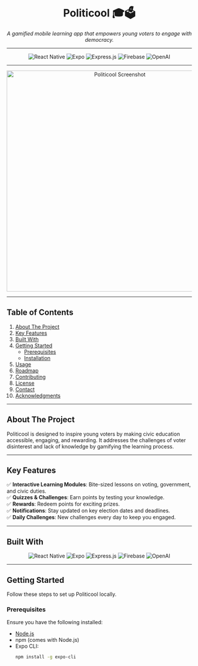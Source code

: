 <div align="center">
  <h1>Politicool 🎓🗳️</h1>
  <p>
    <i>A gamified mobile learning app that empowers young voters to engage with democracy.</i>
  </p>
</div>

---

<div align="center">
  <img src="https://img.shields.io/badge/React_Native-20232A?style=for-the-badge&logo=react&logoColor=61DAFB" alt="React Native">
  <img src="https://img.shields.io/badge/Expo-1B1F23?style=for-the-badge&logo=expo&logoColor=white" alt="Expo">
  <img src="https://img.shields.io/badge/Express.js-000000?style=for-the-badge&logo=express&logoColor=white" alt="Express.js">
  <img src="https://img.shields.io/badge/Firebase-FFCA28?style=for-the-badge&logo=firebase&logoColor=white" alt="Firebase">
  <img src="https://img.shields.io/badge/OpenAI-412991?style=for-the-badge&logo=openai&logoColor=white" alt="OpenAI">
</div>

---

<div align="center">
  <img src="images/mockup.png" alt="Politicool Screenshot" width="600">
</div>

---

## **Table of Contents**

1. [About The Project](#about-the-project)  
2. [Key Features](#key-features)  
3. [Built With](#built-with)  
4. [Getting Started](#getting-started)  
   - [Prerequisites](#prerequisites)  
   - [Installation](#installation)  
5. [Usage](#usage)  
6. [Roadmap](#roadmap)  
7. [Contributing](#contributing)  
8. [License](#license)  
9. [Contact](#contact)  
10. [Acknowledgments](#acknowledgments)  

---

## **About The Project**

Politicool is designed to inspire young voters by making civic education accessible, engaging, and rewarding. It addresses the challenges of voter disinterest and lack of knowledge by gamifying the learning process.

---

## **Key Features**

✅ **Interactive Learning Modules**: Bite-sized lessons on voting, government, and civic duties.  
✅ **Quizzes & Challenges**: Earn points by testing your knowledge.  
✅ **Rewards**: Redeem points for exciting prizes.  
✅ **Notifications**: Stay updated on key election dates and deadlines.  
✅ **Daily Challenges**: New challenges every day to keep you engaged.  

---

## **Built With**

<div align="center">
  <img src="https://img.shields.io/badge/React_Native-20232A?style=for-the-badge&logo=react&logoColor=61DAFB" alt="React Native">
  <img src="https://img.shields.io/badge/Expo-1B1F23?style=for-the-badge&logo=expo&logoColor=white" alt="Expo">
  <img src="https://img.shields.io/badge/Express.js-000000?style=for-the-badge&logo=express&logoColor=white" alt="Express.js">
  <img src="https://img.shields.io/badge/Firebase-FFCA28?style=for-the-badge&logo=firebase&logoColor=white" alt="Firebase">
  <img src="https://img.shields.io/badge/OpenAI-412991?style=for-the-badge&logo=openai&logoColor=white" alt="OpenAI">
</div>

---

## **Getting Started**

Follow these steps to set up Politicool locally.

### **Prerequisites**

Ensure you have the following installed:  
- [Node.js](https://nodejs.org/)  
- npm (comes with Node.js)  
- Expo CLI:  
  ```bash
  npm install -g expo-cli

